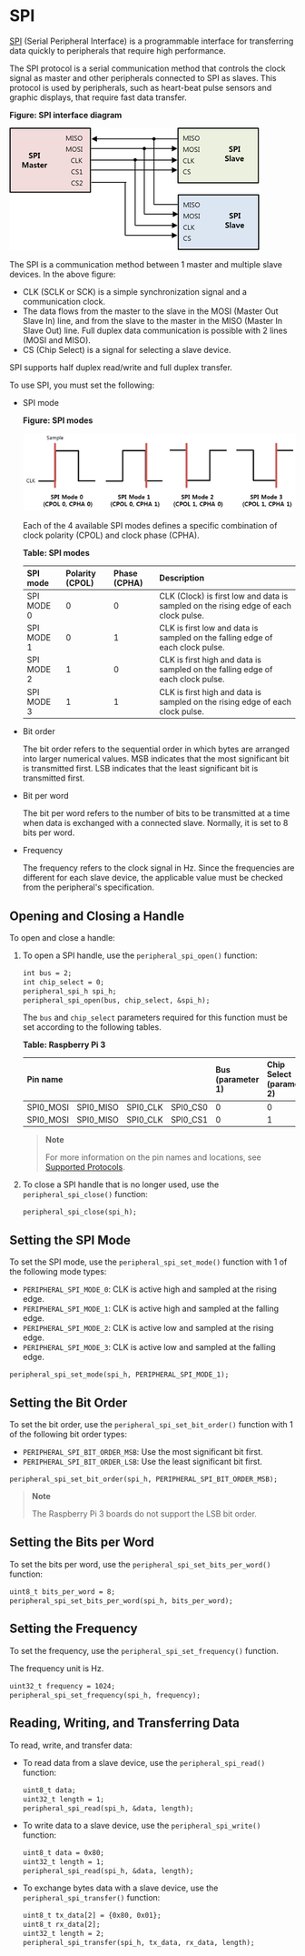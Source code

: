 # SPI

[SPI](https://en.wikipedia.org/wiki/Serial_Peripheral_Interface_Bus) (Serial Peripheral Interface) is a programmable interface for transferring data quickly to peripherals that require high performance.

The SPI protocol is a serial communication method that controls the clock signal as master and other peripherals connected to SPI as slaves. This protocol is used by peripherals, such as heart-beat pulse sensors and graphic displays, that require fast data transfer.

**Figure: SPI interface diagram**

![SPI interface diagram](media/peri_api_spi_diagram.png)

The SPI is a communication method between 1 master and multiple slave devices. In the above figure:

-   CLK (SCLK or SCK) is a simple synchronization signal and a communication clock.
-   The data flows from the master to the slave in the MOSI (Master Out Slave In) line, and from the slave to the master in the MISO (Master In Slave Out) line. Full duplex data communication is possible with 2 lines (MOSI and MISO).
-   CS (Chip Select) is a signal for selecting a slave device.

SPI supports half duplex read/write and full duplex transfer.

To use SPI, you must set the following:

-   SPI mode

    **Figure: SPI modes**

    ![SPI modes](media/peri_api_spi_mode.png)

    Each of the 4 available SPI modes defines a specific combination of clock polarity (CPOL) and clock phase (CPHA).

    **Table: SPI modes**

    | SPI mode   | Polarity (CPOL) | Phase (CPHA) | Description                                                  |
    | ---------- | --------------- | ------------ | ------------------------------------------------------------ |
    | SPI MODE 0 | 0               | 0            | CLK (Clock) is first low and data is sampled on the rising edge of each clock pulse. |
    | SPI MODE 1 | 0               | 1            | CLK is first low and data is sampled on the falling edge of each clock pulse. |
    | SPI MODE 2 | 1               | 0            | CLK is first high and data is sampled on the falling edge of each clock pulse. |
    | SPI MODE 3 | 1               | 1            | CLK is first high and data is sampled on the rising edge of each clock pulse. |

-   Bit order

    The bit order refers to the sequential order in which bytes are arranged into larger numerical values. MSB indicates that the most significant bit is transmitted first. LSB indicates that the least significant bit is transmitted first.

-   Bit per word

    The bit per word refers to the number of bits to be transmitted at a time when data is exchanged with a connected slave. Normally, it is set to 8 bits per word.

-   Frequency

    The frequency refers to the clock signal in Hz. Since the frequencies are different for each slave device, the applicable value must be checked from the peripheral's specification.

## Opening and Closing a Handle

To open and close a handle:

1.  To open a SPI handle, use the `peripheral_spi_open()` function:

    ```
    int bus = 2;
    int chip_select = 0;
    peripheral_spi_h spi_h;
    peripheral_spi_open(bus, chip_select, &spi_h);
    ```

    The `bus` and `chip_select` parameters required for this function must be set according to the following tables.

    **Table: Raspberry Pi 3**

    | Pin name  | | | | Bus (parameter 1) | Chip Select (parameter 2) |
    | --------- | --------- | -------- | -------- | ---- | ---- |
    | SPI0_MOSI | SPI0_MISO | SPI0_CLK | SPI0_CS0 | 0    | 0    |
    | SPI0_MOSI | SPI0_MISO | SPI0_CLK | SPI0_CS1 | 0    | 1    |

    > **Note**
    >
    > For more information on the pin names and locations, see [Supported Protocols](peripheral-io-api.md#protocol).

2.  To close a SPI handle that is no longer used, use the `peripheral_spi_close()` function:

    ```
    peripheral_spi_close(spi_h);
    ```

## Setting the SPI Mode

To set the SPI mode, use the `peripheral_spi_set_mode()` function with 1 of the following mode types:

-   `PERIPHERAL_SPI_MODE_0`: CLK is active high and sampled at the rising edge.
-   `PERIPHERAL_SPI_MODE_1`: CLK is active high and sampled at the falling edge.
-   `PERIPHERAL_SPI_MODE_2`: CLK is active low and sampled at the rising edge.
-   `PERIPHERAL_SPI_MODE_3`: CLK is active low and sampled at the falling edge.

```
peripheral_spi_set_mode(spi_h, PERIPHERAL_SPI_MODE_1);
```

## Setting the Bit Order

To set the bit order, use the `peripheral_spi_set_bit_order()` function with 1 of the following bit order types:

-   `PERIPHERAL_SPI_BIT_ORDER_MSB`: Use the most significant bit first.
-   `PERIPHERAL_SPI_BIT_ORDER_LSB`: Use the least significant bit first.

```
peripheral_spi_set_bit_order(spi_h, PERIPHERAL_SPI_BIT_ORDER_MSB);
```

> **Note**
>
> The Raspberry Pi 3 boards do not support the LSB bit order.

## Setting the Bits per Word

To set the bits per word, use the `peripheral_spi_set_bits_per_word()` function:

```
uint8_t bits_per_word = 8;
peripheral_spi_set_bits_per_word(spi_h, bits_per_word);
```

## Setting the Frequency

To set the frequency, use the `peripheral_spi_set_frequency()` function.

The frequency unit is Hz.

```
uint32_t frequency = 1024;
peripheral_spi_set_frequency(spi_h, frequency);
```

## Reading, Writing, and Transferring Data

To read, write, and transfer data:

-   To read data from a slave device, use the `peripheral_spi_read()` function:

    ```
    uint8_t data;
    uint32_t length = 1;
    peripheral_spi_read(spi_h, &data, length);
    ```

-   To write data to a slave device, use the `peripheral_spi_write()` function:

    ```
    uint8_t data = 0x80;
    uint32_t length = 1;
    peripheral_spi_read(spi_h, &data, length);
    ```

-   To exchange bytes data with a slave device, use the `peripheral_spi_transfer()` function:

    ```
    uint8_t tx_data[2] = {0x80, 0x01};
    uint8_t rx_data[2];
    uint32_t length = 2;
    peripheral_spi_transfer(spi_h, tx_data, rx_data, length);
    ```
